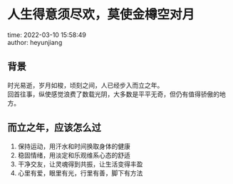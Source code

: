 # 人生得意须尽欢，莫使金樽空对月

time: 2022-03-10 15:58:49  
author: heyunjiang

## 背景

时光易逝，岁月如梭，顷刻之间，人已经步入而立之年。  
回首往事，纵使感觉浪费了数载光阴，大多数是平平无奇，但仍有值得骄傲的地方。

## 而立之年，应该怎么过

1. 保持运动，用汗水和时间换取身体的健康
2. 稳固情绪，用淡定和乐观维系心态的舒适
3. 干净交友，让灵魂得到共振，让生活变得丰盈
4. 心里有爱，眼里有光，行里有善，脚下有方法
